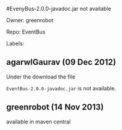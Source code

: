 #EvenyBus-2.0.0-javadoc.jar not available

Owner: greenrobot

Repo: EventBus

Labels: 

## agarwlGaurav (09 Dec 2012)

Under the download the file 

`EventBus-2.0.0-javadoc.jar` is not available.


## greenrobot (14 Nov 2013)

available in maven central


